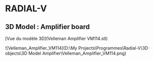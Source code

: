 # RADIAL-V

## 3D Model : Amplifier board

[Vue du modèle 3D](Velleman Amplifier VM114.stl)

![Velleman_Amplifier_VM114](D:\My Projects\Programmes\Radial-V\3D objects\3D Model Amplifier\Velleman_Amplifier_VM114.png)